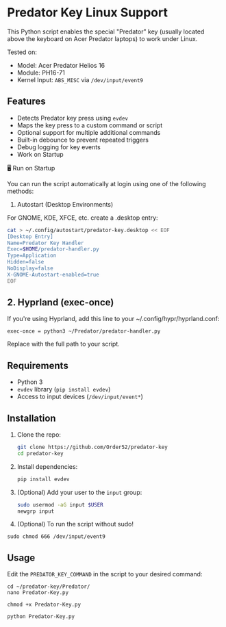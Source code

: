 # Predator Key Linux Support

This Python script enables the special "Predator" key (usually located above the keyboard on Acer Predator laptops) to work under Linux.

Tested on:
- Model: Acer Predator Helios 16
- Module: PH16-71
- Kernel Input: `ABS_MISC` via `/dev/input/event9`

## Features

- Detects Predator key press using `evdev`
- Maps the key press to a custom command or script
- Optional support for multiple additional commands
- Built-in debounce to prevent repeated triggers
- Debug logging for key events
- Work on Startup

🖥️ Run on Startup

You can run the script automatically at login using one of the following methods:
1. Autostart (Desktop Environments)

For GNOME, KDE, XFCE, etc. create a .desktop entry:
```bash
cat > ~/.config/autostart/predator-key.desktop << EOF
[Desktop Entry]
Name=Predator Key Handler
Exec=$HOME/predator-handler.py
Type=Application
Hidden=false
NoDisplay=false
X-GNOME-Autostart-enabled=true
EOF
```
## 2. Hyprland (exec-once)

If you're using Hyprland, add this line to your ~/.config/hypr/hyprland.conf:
```
exec-once = python3 ~/Predator/predator-handler.py

```
Replace with the full path to your script.


## Requirements

- Python 3
- `evdev` library (`pip install evdev`)
- Access to input devices (`/dev/input/event*`)

## Installation

1. Clone the repo:
    ```bash
    git clone https://github.com/Order52/predator-key
    cd predator-key
    ```

2. Install dependencies:
    ```bash
    pip install evdev
    ```

3. (Optional) Add your user to the `input` group:
    ```bash
    sudo usermod -aG input $USER
    newgrp input
    ```

4. (Optional) To run the script without sudo!
```
sudo chmod 666 /dev/input/event9
```

## Usage

Edit the `PREDATOR_KEY_COMMAND` in the script to your desired command:
```
cd ~/predator-key/Predator/
nano Predator-Key.py
```

```
chmod +x Predator-Key.py
```
```
python Predator-Key.py
```
